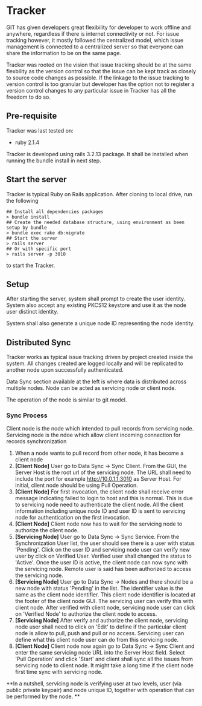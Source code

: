 # Tracker

GIT has given developers great flexibility for developer to work offline and anywhere, regardless if there is internet connectivity or not. For issue tracking however, it mostly followed the centralized model, which issue management is connected to a centralized server so that everyone can share the information to be on the same page.

Tracker was rooted on the vision that issue tracking should be at the same flexbility as the version control so that the issue can be kept track as closely to source code changes as possible. If the linkage to the issue tracking to version control is too granular but developer has the option not to register a version control changes to any particular issue in Tracker has all the freedom to do so.

## Pre-requisite

Tracker was last tested on:

* ruby 2.1.4

Tracker is developed using rails 3.2.13 package. It shall be installed when running the bundle install in next step.

## Start the server

Tracker is typical Ruby on Rails application. After cloning to local drive, run the following
```
## Install all dependencies packages
> bundle install
## Create the needed database structure, using environment as been setup by bundle
> bundle exec rake db:migrate
## Start the server
> rails server
## Or with specific port
> rails server -p 3010
```
to start the Tracker.

## Setup

After starting the server, system shall prompt to create the user identity. System also accept any existing PKCS12 keystore and use it as the node user distinct identity.

System shall also generate a unique node ID representing the node identity.

## Distributed Sync

Tracker works as typical issue tracking driven by project created inside the system. All changes created are logged locally and will be replicated to another node upon successfully authenticated. 

Data Sync section available at the left is where data is distributed across multiple nodes. Node can be acted as servicing node or client node.

The operation of the node is similar to git model. 

### Sync Process

Client node is the node which intended to pull records from servicing node.
Servicing node is the ndoe which allow client incoming connection for records synchronization

1. When a node wants to pull record from other node, it has become a client node
2. **[Client Node]** User go to Data Sync -> Sync Client. From the GUI, the Server Host is the root url of the servicing node. The URL shall need to include the port for example http://10.0.1.1:3010 as Server Host. For initial, client node should be using Pull Operation.
3. **[Client Node]** For first invocation, the client node shall receive error message indicating failed to login to host and this is normal. This is due to servicing node need to authenticate the client node. All the client information including unique node ID and user ID is sent to servicing node for authentication on the first invocation.
4. **[Client Node]** Client node now has to wait for the servicing node to authorize the client node.
5. **[Servicing Node]** User go to Data Sync -> Sync Service. From the Synchronization User list, the user should see there is a user with status 'Pending'. Click on the user ID and servicing node user can verify new user by click on Verified User. Verified user shall changed the status to 'Active'. Once the user ID is active, the client node can now sync with the servicing node. Remote user is said has been authorized to access the servicing node.
6. **[Servicing Node]** User go to Data Sync -> Nodes and there should be a new node with status 'Pending' in the list. The identifier value is the same as the client node identifier. This client node identifier is located at the footer of the client node GUI. The servicing user can verify this with client node. After verified with client node, servicing node user can click on 'Verified Node' to authorize the client node to access.
7. **[Servicing Node]** After verify and authorize the client node, servicing node user shall need to click on 'Edit' to define if the particular client node is allow to pull, push and pull or no access. Servicing user can define what this client node user can do from this servicing node.
8. **[Client Node]** Client node now again go to Data Sync -> Sync Client and enter the same servicing node URL into the Server Host field. Select 'Pull Operation' and click 'Start' and client shall sync all the issues from servicing node to client node. It might take a long time if the client node first time sync with servicing node.

**In a nutshell, servicing node is verifying user at two levels, user (via public private keypair) and node unique ID, together with operation that can be performed by the node. **

